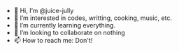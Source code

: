 - 👋 Hi, I’m @juice-jully
- 👀 I’m interested in codes, writting, cooking, music, etc.
- 🌱 I’m currently learning everything.
- 💞️ I’m looking to collaborate on nothing
- 📫 How to reach me: Don't!
